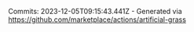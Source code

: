 Commits: 2023-12-05T09:15:43.441Z - Generated via https://github.com/marketplace/actions/artificial-grass
<br>
